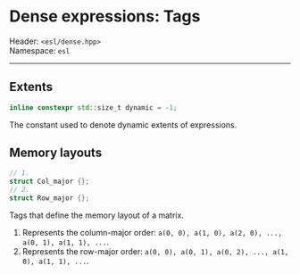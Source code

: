 # Dense expressions: Tags

Header: `<esl/dense.hpp>`\
Namespace: `esl`

---

## Extents

```cpp
inline constexpr std::size_t dynamic = -1;
```

The constant used to denote dynamic extents of expressions.

## Memory layouts

```cpp
// 1.
struct Col_major {};
// 2.
struct Row_major {};
```

Tags that define the memory layout of a matrix.
1. Represents the column-major order: `a(0, 0), a(1, 0), a(2, 0), ..., a(0, 1), a(1, 1), ...`.
2. Represents the row-major order: `a(0, 0), a(0, 1), a(0, 2), ..., a(1, 0), a(1, 1), ...`.
